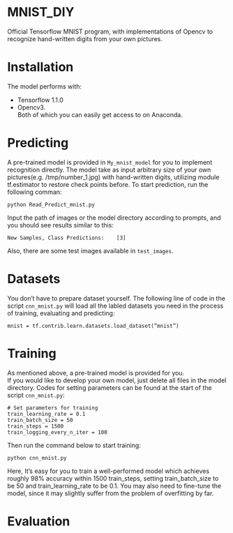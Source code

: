 # MNIST_DIY
Official Tensorflow MNIST program, with implementations of Opencv to recognize hand-written digits from your own pictures.


# Installation
The model performs with:
* Tensorflow 1.1.0
* Opencv3.<br>
Both of which you can easily get access to on Anaconda.


# Predicting
A pre-trained model is provided in  `My_mnist_model`  for you to implement recognition directly. The model take as input arbitrary size of your own pictures(e.g. /tmp/number_1.jpg) with hand-written digits, utilizing module tf.estimator to restore check points before.
To start prediction, run the following comman:<br>
```
python Read_Predict_mnist.py
```
Input the path of images or the model directory according to prompts, and you should see results similar to this:<br>
```
New Samples, Class Predictions:    [3]
```
Also, there are some test images available in `test_images`.


# Datasets
You don’t have to prepare dataset yourself. The following line of code in the script `cnn_mnist.py` will load all the labled datasets you need in the process of training, evaluating and predicting:
```
mnist = tf.contrib.learn.datasets.load_dataset(“mnist”)
```

# Training
As mentioned above, a pre-trained model is provided for you.<br>
If you would like to develop your own model, just delete all files in the model directory. Codes for setting parameters can be found at the start of the script `cnn_mnist.py`:<br>
```
# Set parameters for training
train_learning_rate = 0.1
train_batch_size = 50
train_steps = 1500
train_logging_every_n_iter = 100
```
Then run the command below to start training:
```
python cnn_mnist.py
```
Here, 
It’s easy for you to train a well-performed model which achieves roughly 98% accuracy within 1500 train_steps, setting train_batch_size to be 50 and train_learning_rate to be 0.1. You may also need to fine-tune the model, since it may slightly suffer from the problem of overfitting by far.


# Evaluation
